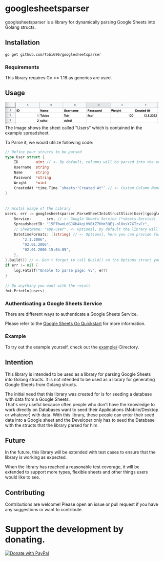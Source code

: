 # googlesheetsparser

googlesheetsparser is a library for dynamically parsing Google Sheets into Golang structs.

## Installation

```bash
go get github.com/Tobi696/googlesheetsparser
```

### Requirements

This library requires Go >= 1.18 as generics are used.

## Usage

![Example Sheet](Users_Sheet.png)
The Image shows the sheet called "Users" which is contained in the example spreadsheet.  

To Parse it, we would utilize following code:

```go
// Define your structs to be parsed
type User struct {
	ID        uint // <- By default, columns will be parsed into the equally named struct fields.
	Username  string
	Name      string
	Password  *string
	Weight    *uint
	CreatedAt *time.Time `sheets:"Created At"` // <- Custom Column Name, optional, will be prioritized over the Struct Field Name
}


// Acutal usage of the Library
users, err := googlesheetsparser.ParseSheetIntoStructSlice[User](googlesheetsparser.Options{
    Service:       srv, // <- Google Sheets Service (*sheets.Service)
    SpreadsheetID: "15PTbwnLdGJXb4kgLVVBtZ7HbK3QEj-olOxsY7XTzvCc",
    // SheetName: "app-user", <- Optional, by default the library will pluralize the struct name provided as generic, e.g. User -> Users
    DatetimeFormats: []string{ // <- Optional, here you can provide further Datetime Formats
        "2.1.2006",
        "02.01.2006",
        "02.01.2006 15:04:05",
    },
}.Build()) // <- Don't forget to call Build() on the Options struct you provide
if err != nil {
    log.Fatalf("Unable to parse page: %v", err)
}

// Do anything you want with the result
fmt.Println(users)
```


### Authenticating a Google Sheets Service

There are different ways to authenticate a Google Sheets Service.

Please refer to the [Google Sheets Go Quickstart](https://developers.google.com/sheets/api/quickstart/go) for more information.


### Example

To try out the example yourself, check out the [example/](example/)-Directory.


## Intention

This library is intended to be used as a library for parsing Google Sheets into Golang structs. It is not intended to be used as a library for generating Google Sheets from Golang structs.  

The initial need that this library was created for is for seeding a database with data from a Google Sheets.  
That's very useful because often people who don't have the knowledge to work directly on Databases want to seed their Applications (Mobile/Desktop or whatever) with data. With this library, these people can enter their seed data into a Google sheet and the Developer only has to seed the Database with the structs that the library parsed for him.


## Future

In the future, this library will be extended with test cases to ensure that the library is working as expected.

When the library has reached a reasonable test coverage, it will be extended to support more types, flexible sheets and other things users would like to see.


## Contributing

Contributions are welcome! Please open an issue or pull request if you have any suggestions or want to contribute.


# Support the development by donating.

[![Donate with PayPal](https://raw.githubusercontent.com/stefan-niedermann/paypal-donate-button/master/paypal-donate-button.png)](https://www.paypal.com/donate/?hosted_button_id=D2W5Z6K3G8TPJ)
